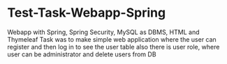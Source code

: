 # Test-Task-Webapp-Spring
Webapp with Spring, Spring Security, MySQL as DBMS, HTML and Thymeleaf
Task was to make simple web application where the user can register and then log in to see the user table
also there is user role, where user can be administrator and delete users from DB
